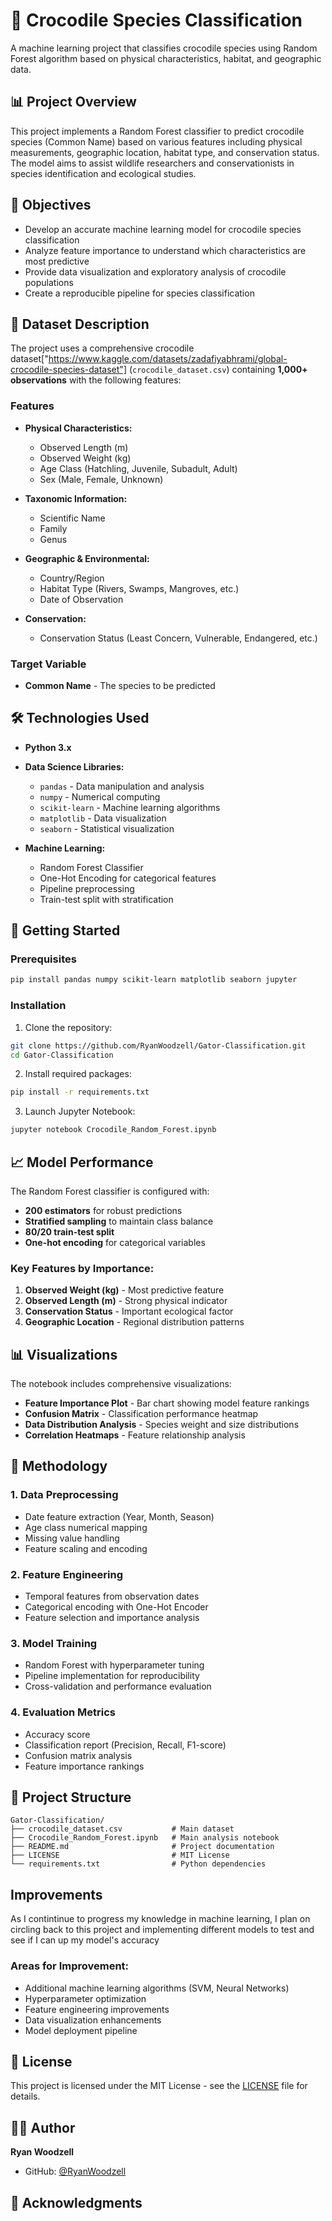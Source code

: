 # 🐊 Crocodile Species Classification

A machine learning project that classifies crocodile species using Random Forest algorithm based on physical characteristics, habitat, and geographic data.

## 📊 Project Overview

This project implements a Random Forest classifier to predict crocodile species (Common Name) based on various features including physical measurements, geographic location, habitat type, and conservation status. The model aims to assist wildlife researchers and conservationists in species identification and ecological studies.

## 🎯 Objectives

- Develop an accurate machine learning model for crocodile species classification
- Analyze feature importance to understand which characteristics are most predictive
- Provide data visualization and exploratory analysis of crocodile populations
- Create a reproducible pipeline for species classification

## 📁 Dataset Description

The project uses a comprehensive crocodile dataset["https://www.kaggle.com/datasets/zadafiyabhrami/global-crocodile-species-dataset"] (`crocodile_dataset.csv`) containing **1,000+ observations** with the following features:

### Features
- **Physical Characteristics:**
  - Observed Length (m)
  - Observed Weight (kg)
  - Age Class (Hatchling, Juvenile, Subadult, Adult)
  - Sex (Male, Female, Unknown)

- **Taxonomic Information:**
  - Scientific Name
  - Family
  - Genus

- **Geographic & Environmental:**
  - Country/Region
  - Habitat Type (Rivers, Swamps, Mangroves, etc.)
  - Date of Observation

- **Conservation:**
  - Conservation Status (Least Concern, Vulnerable, Endangered, etc.)

### Target Variable
- **Common Name** - The species to be predicted

## 🛠️ Technologies Used

- **Python 3.x**
- **Data Science Libraries:**
  - `pandas` - Data manipulation and analysis
  - `numpy` - Numerical computing
  - `scikit-learn` - Machine learning algorithms
  - `matplotlib` - Data visualization
  - `seaborn` - Statistical visualization

- **Machine Learning:**
  - Random Forest Classifier
  - One-Hot Encoding for categorical features
  - Pipeline preprocessing
  - Train-test split with stratification

## 🚀 Getting Started

### Prerequisites

```bash
pip install pandas numpy scikit-learn matplotlib seaborn jupyter
```

### Installation

1. Clone the repository:
```bash
git clone https://github.com/RyanWoodzell/Gator-Classification.git
cd Gator-Classification
```

2. Install required packages:
```bash
pip install -r requirements.txt
```

3. Launch Jupyter Notebook:
```bash
jupyter notebook Crocodile_Random_Forest.ipynb
```

## 📈 Model Performance

The Random Forest classifier is configured with:
- **200 estimators** for robust predictions
- **Stratified sampling** to maintain class balance
- **80/20 train-test split**
- **One-hot encoding** for categorical variables

### Key Features by Importance:
1. **Observed Weight (kg)** - Most predictive feature
2. **Observed Length (m)** - Strong physical indicator
3. **Conservation Status** - Important ecological factor
4. **Geographic Location** - Regional distribution patterns

## 📊 Visualizations

The notebook includes comprehensive visualizations:

- **Feature Importance Plot** - Bar chart showing model feature rankings
- **Confusion Matrix** - Classification performance heatmap
- **Data Distribution Analysis** - Species weight and size distributions
- **Correlation Heatmaps** - Feature relationship analysis

## 🔬 Methodology

### 1. Data Preprocessing
- Date feature extraction (Year, Month, Season)
- Age class numerical mapping
- Missing value handling
- Feature scaling and encoding

### 2. Feature Engineering
- Temporal features from observation dates
- Categorical encoding with One-Hot Encoder
- Feature selection and importance analysis

### 3. Model Training
- Random Forest with hyperparameter tuning
- Pipeline implementation for reproducibility
- Cross-validation and performance evaluation

### 4. Evaluation Metrics
- Accuracy score
- Classification report (Precision, Recall, F1-score)
- Confusion matrix analysis
- Feature importance rankings

## 📂 Project Structure

```
Gator-Classification/
├── crocodile_dataset.csv           # Main dataset
├── Crocodile_Random_Forest.ipynb   # Main analysis notebook
├── README.md                       # Project documentation
├── LICENSE                         # MIT License
└── requirements.txt                # Python dependencies
```

## Improvements
As I contintinue to progress my knowledge in machine learning, I plan on circling back to this project and implementing different models to test and see if I can up my model's accuracy

### Areas for Improvement:
- Additional machine learning algorithms (SVM, Neural Networks)
- Hyperparameter optimization
- Feature engineering improvements
- Data visualization enhancements
- Model deployment pipeline

## 📄 License

This project is licensed under the MIT License - see the [LICENSE](LICENSE) file for details.

## 👨‍💻 Author

**Ryan Woodzell**
- GitHub: [@RyanWoodzell](https://github.com/RyanWoodzell)

## 🙏 Acknowledgments


